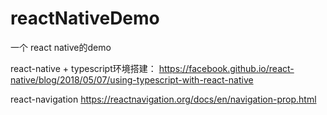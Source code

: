 # reactNativeDemo
一个 react native的demo

react-native + typescript环境搭建：
https://facebook.github.io/react-native/blog/2018/05/07/using-typescript-with-react-native


react-navigation https://reactnavigation.org/docs/en/navigation-prop.html
